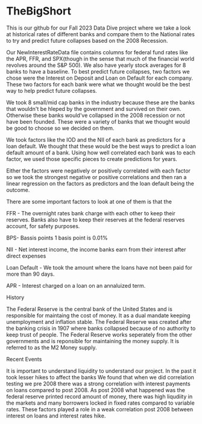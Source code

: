 # TheBigShort
This is our github for our Fall 2023 Data Dive project where we take a look at historical rates of different banks and compare them to the National rates to try and predict future collapses based on the 2008 Recession.


Our NewInterestRateData file contains columns for federal fund rates like the APR, FFR, and SPX(though in the sense that much of the financial world revolves around the S&P 500). We also have yearly stock averages for 8 banks to have a baseline. To best predict future collapses, two factors we chose were the Interest on Deposit and Loan on Default for each company. These two factors for each bank were what we thought would be the best way to help predict future collapses. 


We took 8 small/mid cap banks in the industry because these are the banks that wouldn't be hleped by the government and survived on their own. Otherwise these banks would've collapsed in the 2008 recession or not have been founded. These were a variety of banks that we thought would be good to choose so we decided on them.


We took factors like the IOD and the NII of each bank as predictors for a loan default. We thought that these would be the best ways to predict a loan default amount of a bank. Using how well correlated each bank was to each factor, we used those specific pieces to create predictions for years.


Either the factors were negatively or positively correlated with each factor so we took the strongest negative or positive correlations and then ran a linear regression on the factors as predictors and the loan default being the outcome.

There are some important factors to look at one of them is that the 

FFR - The overnight rates bank charge with each other to keep their reserves. Banks also have to keep their reserves at the federal reserves account, for safety purposes.

BPS- Bassis points 1 basis point is 0.01%

NII - Net interest income, the income banks earn from their interest after direct expenses

Loan Default - We took the amount where the loans have not been paid for more than 90 days.

APR - Interest charged on a loan on an annaluized term.

History

The Federal Reserve is the central bank of the United States and is responsible for maintaing the cost of money. It as a dual mandate keeping unemployment and inflation stable. The Federal Reserve was created after the banking crisis in 1907 where banks collapsed because of no authority to keep trust of people. The Federal Reserve works seperately from the other governments and is reponsible for maintaining the money supply. It is referred to as the M2 Money supply.

Recent Events

It is important to understand liquidity to understand our project. In the past it took lesser hikes to affect the banks We found that when we did correlation testing we pre 2008 there was a strong correlation with interest payments on loans compared to post 2008. As post 2008 what happened was the federal reserve printed record amount of money, there was high liqudiity in the markets and many borrowers locked in fixed rates compared to variable rates. These factors played a role in a weak correlation post 2008 between interest on loans and interest rates hike.
